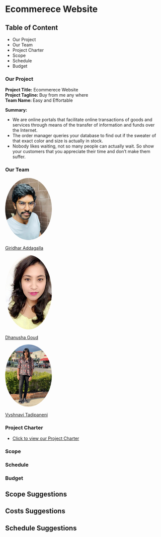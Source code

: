 # Ecommerece Website

## Table of Content
* Our Project
* Our Team
* Project Charter
* Scope
* Schedule
* Budget

### Our Project
   <strong>Project Title:</strong> Ecommerece Website<br>
   <strong>Project Tagline: </strong>Buy from me any where<br>
   <strong>Team Name: </strong>Easy and Effortable<br>
   
**Summary:**<br>
* We are online portals that facilitate online transactions of goods and services through means of the transfer of information and funds over the Internet. 
* The order manager queries your database to find out if the sweater of that exact color and size is actually in stock.
* Nobody likes waiting, not so many people can actually wait. So show your customers that you appreciate their time and don’t make them suffer.

### Our Team
<img src="./images/giridhar.jpeg" alt="giridhar image" width="150" style="border-radius:50%" />

[Giridhar Addagalla](https://github.com/giridhar196)              

<img src="./images/dhanushag.jpeg" alt="dhanush image" width="150" style="border-radius:50%" />

[Dhanusha Goud](https://github.com/Dhanushagoud)

<img src="./images/vyshnavi.jpeg" alt="vyshnavi image" width="150" style="border-radius:50%" />

[Vyshnavi Tadipaneni](https://github.com/vyshnavi1996)   

### Project Charter
* [Click to view our Project Charter](markdown/charter.md)


### Scope


### Schedule


### Budget


## Scope Suggestions

## Costs Suggestions

## Schedule Suggestions